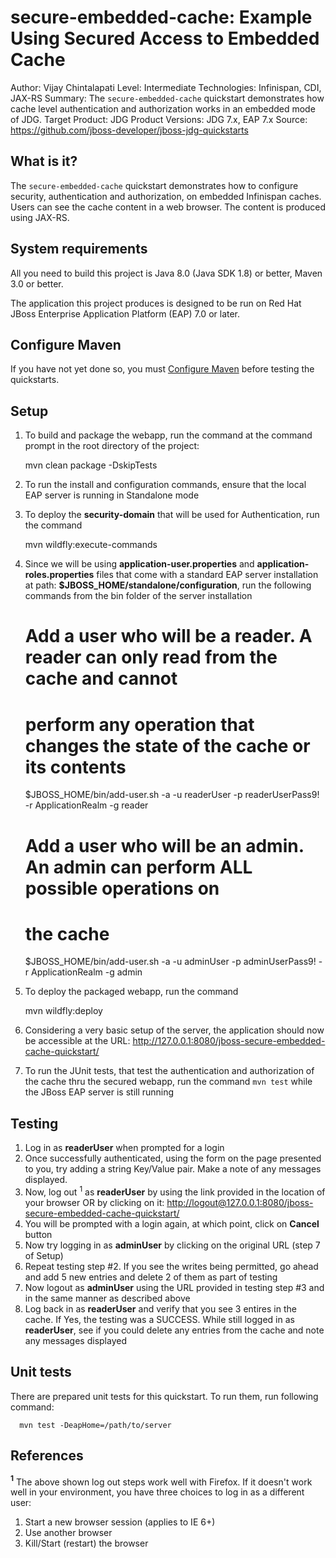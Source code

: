 secure-embedded-cache: Example Using Secured Access to Embedded Cache
==============================================
Author: Vijay Chintalapati
Level: Intermediate
Technologies: Infinispan, CDI, JAX-RS
Summary: The `secure-embedded-cache` quickstart demonstrates how cache level authentication and authorization works in an embedded mode of JDG.
Target Product: JDG
Product Versions: JDG 7.x, EAP 7.x
Source: <https://github.com/jboss-developer/jboss-jdg-quickstarts>

What is it?
-----------

The `secure-embedded-cache` quickstart demonstrates how to configure security, authentication and authorization, on embedded Infinispan caches. Users
can see the cache content in a web browser. The content is produced using JAX-RS.

System requirements
-------------------

All you need to build this project is Java 8.0 (Java SDK 1.8) or better, Maven 3.0 or better.

The application this project produces is designed to be run on Red Hat JBoss Enterprise Application Platform (EAP) 7.0 or later.

Configure Maven
---------------

If you have not yet done so, you must [Configure Maven](https://github.com/jboss-developer/jboss-developer-shared-resources/blob/master/guides/CONFIGURE_MAVEN.md#configure-maven-to-build-and-deploy-the-quickstarts) before testing the quickstarts.

Setup
-----
1. To build and package the webapp, run the command at the command prompt in the root directory of the project:

    mvn clean package -DskipTests

2. To run the install and configuration commands, ensure that the local EAP server is running in Standalone mode
3. To deploy the __security-domain__ that will be used for Authentication, run the command

    mvn wildfly:execute-commands

4. Since we will be using __application-user.properties__ and __application-roles.properties__ files that come with a standard EAP server installation at path: __$JBOSS_HOME/standalone/configuration__, run the following commands from the bin folder of the server installation

    # Add a user who will be a reader. A reader can only read from the cache and cannot
    # perform any operation that changes the state of the cache or its contents

    $JBOSS_HOME/bin/add-user.sh -a -u readerUser -p readerUserPass9! -r ApplicationRealm -g reader

    # Add a user who will be an admin. An admin can perform ALL possible operations on
    # the cache

    $JBOSS_HOME/bin/add-user.sh -a -u adminUser -p adminUserPass9! -r ApplicationRealm -g admin

5. To deploy the packaged webapp, run the command

    mvn wildfly:deploy

6. Considering a very basic setup of the server, the application should now be accessible at the URL: http://127.0.0.1:8080/jboss-secure-embedded-cache-quickstart/
7. To run the JUnit tests, that test the authentication and authorization of the cache thru the secured webapp, run the command `mvn test` while the JBoss EAP server is still running

Testing
-------
1. Log in as __readerUser__ when prompted for a login
2. Once successfully authenticated, using the form on the page presented to you, try adding a string Key/Value pair. Make a note of any messages displayed.
3. Now, log out <sup>1</sup> as __readerUser__ by using the link provided in the location of your browser OR by clicking on it: [http://logout@127.0.0.1:8080/jboss-secure-embedded-cache-quickstart/](http://logout@127.0.0.1:8080/secure-embedded-cache-quickstart/)
4. You will be prompted with a login again, at which point, click on __Cancel__ button
5. Now try logging in as __adminUser__ by clicking on the original URL (step 7 of Setup)
6. Repeat testing step #2. If you see the writes being permitted, go ahead and add 5 new entries and delete 2 of them as part of testing
7. Now logout as __adminUser__ using the URL provided in testing step #3 and in the same manner as described above
8. Log back in as __readerUser__ and verify that you see 3 entires in the cache. If Yes, the testing was a SUCCESS. While still logged in as __readerUser__, see if you could delete any entries from the cache and note any messages displayed

Unit tests
----------
There are prepared unit tests for this quickstart. To run them, run following command:

      mvn test -DeapHome=/path/to/server

References
----------
<b><sup>1</sup></b> The above shown log out steps work well with Firefox. If it doesn't work well in your environment, you have three choices to log in as a different user:

1. Start a new browser session  (applies to IE 6+)
2. Use another browser 
3. Kill/Start (restart) the browser 
